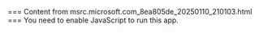 === Content from msrc.microsoft.com_8ea805de_20250110_210103.html ===
You need to enable JavaScript to run this app.
